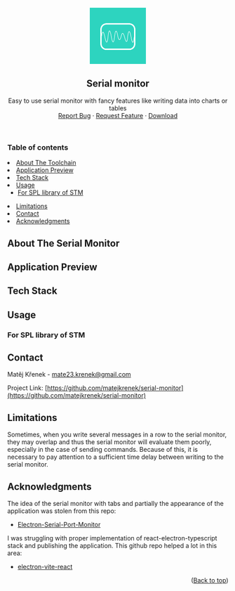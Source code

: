<!-- Improved compatibility of back to top link: See: https://github.com/othneildrew/Best-README-Template/pull/73 -->
<a name="readme-top"></a>
<!--
*** Thanks for checking out the Best-README-Template. If you have a suggestion
*** that would make this better, please fork the repo and create a pull request
*** or simply open an issue with the tag "enhancement".
*** Don't forget to give the project a star!
*** Thanks again! Now go create something AMAZING! :D
-->

<a href="https://github.com/matejkrenek/serial-monitor">
  <p align="center">
    <img src="https://github.com/matejkrenek/serial-monitor/blob/1.0.0/public/logo.svg" width="128" />
  </p>
</a>
<div align="center">
  <h2 align="center">Serial monitor</h2>

  <p align="center">
    Easy to use serial monitor with fancy features like writing data into charts or tables
    <br />
    <a href="https://github.com/matejkrenek/stm8-toolchain/issues">Report Bug</a>
    ·
    <a href="https://github.com/matejkrenek/stm8-toolchain/issues">Request Feature</a>
    ·
    <a href="https://github.com/matejkrenek/serial-monitor/releases/download/1.0.0/Serial.monitor-Windows-1.0.0-Setup.exe">Download</a>
  </p>
</div>

<br/>

<!-- TABLE OF CONTENTS -->
### Table of contents
  <li>
    <a href="#about-the-serial-monitor">About The Toolchain</a>
  </li>
  <li><a href="#application-preview">Application Preview</a></li>
  <li><a href="#tech-stack">Tech Stack</a></li>
  <li>
    <a href="#usage">Usage</a>
    <ul>
      <li><a href="#for-spl-library-of-stm">For SPL library of STM</a></li>
    </ul>
  </li>
  <li><a href="#limitations">Limitations</a></li>
  <li><a href="#contact">Contact</a></li>
  <li><a href="#acknowledgments">Acknowledgments</a></li>



<!-- ABOUT THE SERIAL MONITOR -->
## About The Serial Monitor

<!-- APPLICATION PREVIEW -->
## Application Preview

<!-- TECH STACK -->
## Tech Stack

<!-- USAGE -->
## Usage
### For SPL library of STM

<!-- CONTACT -->
## Contact

Matěj Křenek - [mate23.krenek@gmail.com](mailto:mate23.krenek@gmail.com)

Project Link: [https://github.com/matejkrenek/serial-monitor](https://github.com/matejkrenek/serial-monitor)

<!-- LIMITATIONS -->
## Limitations

Sometimes, when you write several messages in a row to the serial monitor, they may overlap and thus the serial monitor will evaluate them poorly, especially in the case of sending commands. Because of this, it is necessary to pay attention to a sufficient time delay between writing to the serial monitor.

<!-- ACKNOWLEDGMENTS -->
## Acknowledgments

The idea of the serial monitor with tabs and partially the appearance of the application was stolen from this repo:
- [Electron-Serial-Port-Monitor](https://github.com/itterheim/Electron-Serial-Port-Monitor)

I was struggling with proper implementation of react-electron-typescript stack and publishing the application. This github repo helped a lot in this area:
- [electron-vite-react](https://github.com/electron-vite/electron-vite-react)

<p align="right">(<a href="#readme-top">Back to top</a>)</p>
